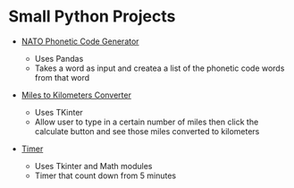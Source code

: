 # Small Python Projects


- [NATO Phonetic Code Generator]()
    - Uses Pandas
    - Takes a word as input and createa a list of the phonetic code words from that word 
- [Miles to Kilometers Converter](./miletokm.py)
    - Uses TKinter
    - Allow user to type in a certain number of miles then click the calculate button and see those miles converted to kilometers

- [Timer](./timer.py)
    - Uses Tkinter and Math modules
    - Timer that count down from 5 minutes
